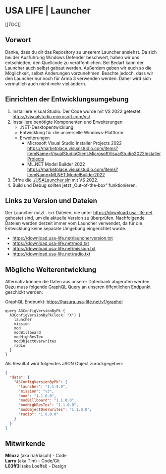 # USA LIFE | Launcher

[[_TOC_]]

## Vorwort

Danke, dass du dir das Repository zu unserem Launcher ansiehst. Da sich bei der Ausführung  Windows Defender beschwert, haben wir uns entschieden, den Quellcode zu veröffentlichen. Bei Bedarf kann der Launcher auch selbst gebaut werden. Außerdem geben wir euch so die Möglichkeit, selbst Änderungen vorzunehmen. Beachte jedoch, dass wir den Launcher nur noch für Arma 3 verwenden werden. Daher wird sich vermutlich auch nicht mehr viel ändern.

## Einrichten der Entwicklungsumgebung

1. Installiere Visual Studio. Der Code wurde mit VS 2022 getestet.\
  <https://visualstudio.microsoft.com/vs/>
2. Installiere benötigte Komponenten und Erweiterungen
    - .NET-Desktopentwicklung
    - Entwicklung für die universelle Windows-Plattform
    - Erweiterungen
        - Microsoft Visual Studio Installer Projects 2022\
          <https://marketplace.visualstudio.com/items?itemName=VisualStudioClient.MicrosoftVisualStudio2022InstallerProjects>
        - ML.NET Model Builder 2022\
          <https://marketplace.visualstudio.com/items?itemName=MLNET.ModelBuilder2022>
3. Öffne die [./USALauncher.sln](./USALauncher.sln) mit VS 2022.
4. Build und Debug sollten jetzt „Out-of-the-box“ funktionieren.

## Links zu Version und Dateien

Der Launcher nutzt `.txt` Dateien, die unter <https://download.usa-life.net> gehostet sind, um die aktuelle Version zu überprüfen. Nachfolgende Dateien werden derzeit immer vom Launcher verwendet, da für die Entwicklung keine separate Umgebung eingerichtet wurde.

- <https://download.usa-life.net/launcherversion.txt>
- <https://download.usa-life.net/mod.txt>
- <https://download.usa-life.net/mission.txt>
- <https://download.usa-life.net/radio.txt>

## Mögliche Weiterentwicklung

Alternativ können die Daten aus unserer Datenbank abgerufen werden. Dazu muss folgende [GraphQL Query](https://graphql.org/) an unseren öffentlichen Endpunkt geschickt werden:

GraphQL Endpunkt: <https://hasura.usa-life.net/v1/graphql>

```gql
query A3ConfigVersionByPk {
  A3ConfigVersionByPk(lock: "X") {
    launcher
    mission
    mod
    modBillboard
    modHighResTex
    modObjectOverwrites
    radio
  }
}
```

Als Resultat wird folgendes JSON Object zurückgegeben:

```json
{
  "data": {
    "A3ConfigVersionByPk": {
      "launcher": "1.1.4.0",
      "mission": "v3",
      "mod": "1.1.0.0",
      "modBillboard": "1.1.0.0",
      "modHighResTex": "1.1.0.0",
      "modObjectOverwrites": "1.1.0.0",
      "radio": "1.0.0.0"
    }
  }
}
```
## Mitwirkende
**Milozz** (aka ria/riasuh) - Code\
**Larry** (aka Tim) - Code/Git\
**L03ff3l** (aka Loeffel) - Design